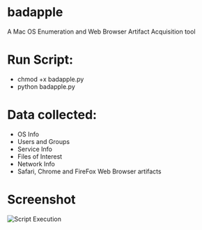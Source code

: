 # badapple
A Mac OS Enumeration and Web Browser Artifact Acquisition tool

# Run Script:
- chmod +x badapple.py
- python badapple.py

# Data collected:
- OS Info
- Users and Groups
- Service Info
- Files of Interest
- Network Info
- Safari, Chrome and FireFox Web Browser artifacts

# Screenshot
![Script Execution](/Users/defalt/Desktop/Development/mac_update/execution.png)

